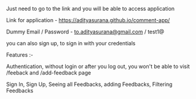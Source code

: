 Just need to go to the link and you will be able to access application

Link for application - https://adityasurana.github.io/comment-app/

Dummy Email / Password - to.adityasurana@gmail.com / test1@

you can also sign up, to sign in with your credentials

Features :-

Authentication, without login or after you log out, you won't be able to visit /feeback and /add-feedback page

Sign In, Sign Up, Seeing all Feedbacks, adding Feedbacks, Filtering Feedbacks
